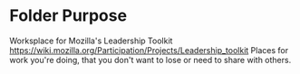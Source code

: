 # Folder Purpose 
Worksplace for Mozilla's Leadership Toolkit https://wiki.mozilla.org/Participation/Projects/Leadership_toolkit
Places for work you're doing, that you don't want to lose or need to share with others.
